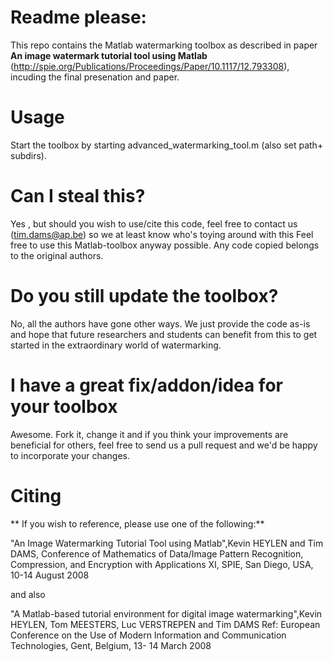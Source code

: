 # Readme please:
This repo contains the Matlab watermarking toolbox as described in paper **An image watermark tutorial tool using Matlab** (http://spie.org/Publications/Proceedings/Paper/10.1117/12.793308), incuding the final presenation and paper.

# Usage
Start the toolbox by starting advanced_watermarking_tool.m  (also set path+ subdirs).

# Can I steal this?
Yes , but should you wish to use/cite this code, feel free to contact us (tim.dams@ap.be) so we at least know who's toying around with this
Feel free to use this Matlab-toolbox anyway possible. Any code copied belongs to the original authors.

# Do you still update the toolbox?
No, all the authors have gone other ways. We just provide the code as-is and hope that future researchers and students can benefit from this to get started in the extraordinary world of watermarking.

# I have a great fix/addon/idea for your toolbox
Awesome. Fork it, change it and if you think your improvements are beneficial for others, feel free to send us a pull request and we'd be happy to incorporate your changes.

# Citing
** If you wish to reference, please use one of the following:**

"An Image Watermarking Tutorial Tool using Matlab",Kevin HEYLEN and Tim DAMS, Conference of Mathematics of Data/Image Pattern Recognition, Compression, and Encryption with Applications XI, SPIE, San Diego, USA, 10-14 August 2008

and also

"A Matlab-based tutorial environment for digital image watermarking",Kevin HEYLEN, Tom MEESTERS, Luc VERSTREPEN and Tim DAMS Ref: European Conference on the Use of Modern Information and Communication Technologies, Gent, Belgium, 13- 14 March 2008

